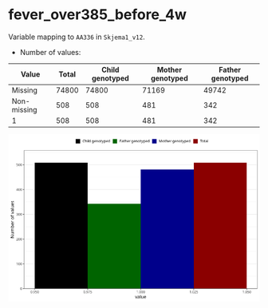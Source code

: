 # fever_over385_before_4w
Variable mapping to `AA336` in `Skjema1_v12`.
- Number of values:

| Value | Total | Child genotyped | Mother genotyped | Father genotyped |
| ----- | ----- | --------------- | ---------------- | ---------------- |
| Missing | 74800 | 74800 | 71169 | 49742 |
| Non-missing | 508 | 508 | 481 | 342 |
| 1 | 508 | 508 | 481 | 342 |



![](fever_over385_before_4w_n.png)



